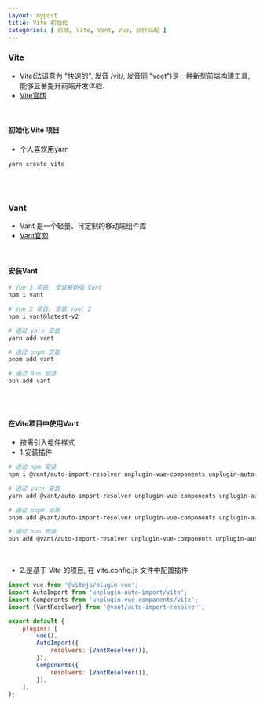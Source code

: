 ```yaml
---
layout: mypost
title: Vite 初始化
categories: [ 前端, Vite, Vant, Vue, 伙伴匹配 ]
---
```


### Vite

- Vite(法语意为 "快速的", 发音 /vit/, 发音同 "veet")是一种新型前端构建工具, 能够显著提升前端开发体验. 
- [Vite官网](https://www.vitejs.net/)

<br>

#### 初始化 Vite 项目

- 个人喜欢用yarn

```bash
yarn create vite
```

<br>
<br>

### Vant

- Vant 是一个轻量、可定制的移动端组件库
- [Vant官网](https://vant.pro/vant/#/zh-CN/home)

<br>

#### 安装Vant

```bash
# Vue 3 项目, 安装最新版 Vant
npm i vant

# Vue 2 项目, 安装 Vant 2
npm i vant@latest-v2

# 通过 yarn 安装
yarn add vant

# 通过 pnpm 安装
pnpm add vant

# 通过 Bun 安装
bun add vant
```

<br>
<br>

#### 在Vite项目中使用Vant

- 按需引入组件样式
- 1.安装插件

```bash
# 通过 npm 安装
npm i @vant/auto-import-resolver unplugin-vue-components unplugin-auto-import -D

# 通过 yarn 安装
yarn add @vant/auto-import-resolver unplugin-vue-components unplugin-auto-import -D

# 通过 pnpm 安装
pnpm add @vant/auto-import-resolver unplugin-vue-components unplugin-auto-import -D

# 通过 bun 安装
bun add @vant/auto-import-resolver unplugin-vue-components unplugin-auto-import -D
```

<br>

- 2.是基于 Vite 的项目, 在 vite.config.js 文件中配置插件

```js
import vue from '@vitejs/plugin-vue';
import AutoImport from 'unplugin-auto-import/vite';
import Components from 'unplugin-vue-components/vite';
import {VantResolver} from '@vant/auto-import-resolver';

export default {
    plugins: [
        vue(),
        AutoImport({
            resolvers: [VantResolver()],
        }),
        Components({
            resolvers: [VantResolver()],
        }),
    ],
};
```




